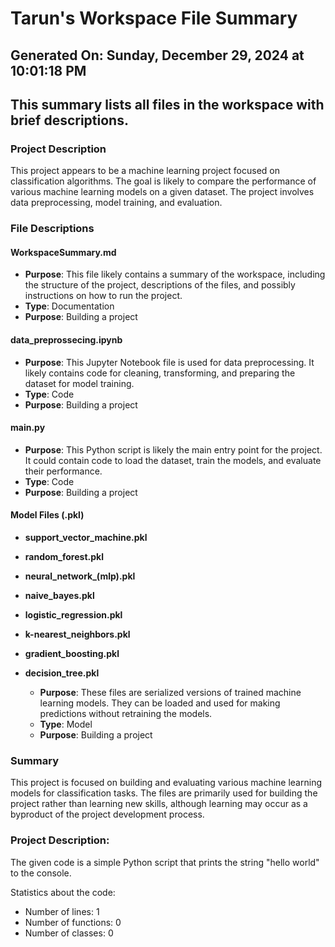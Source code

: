 # Tarun's Workspace File Summary
## Generated On: Sunday, December 29, 2024 at 10:01:18 PM
This summary lists all files in the workspace with brief descriptions.
---
### Project Description
This project appears to be a machine learning project focused on classification algorithms. The goal is likely to compare the performance of various machine learning models on a given dataset. The project involves data preprocessing, model training, and evaluation.

### File Descriptions

#### WorkspaceSummary.md
- **Purpose**: This file likely contains a summary of the workspace, including the structure of the project, descriptions of the files, and possibly instructions on how to run the project.
- **Type**: Documentation
- **Purpose**: Building a project

#### data_preprossecing.ipynb
- **Purpose**: This Jupyter Notebook file is used for data preprocessing. It likely contains code for cleaning, transforming, and preparing the dataset for model training.
- **Type**: Code
- **Purpose**: Building a project

#### main.py
- **Purpose**: This Python script is likely the main entry point for the project. It could contain code to load the dataset, train the models, and evaluate their performance.
- **Type**: Code
- **Purpose**: Building a project

#### Model Files (.pkl)
- **support_vector_machine.pkl**
- **random_forest.pkl**
- **neural_network_(mlp).pkl**
- **naive_bayes.pkl**
- **logistic_regression.pkl**
- **k-nearest_neighbors.pkl**
- **gradient_boosting.pkl**
- **decision_tree.pkl**

  - **Purpose**: These files are serialized versions of trained machine learning models. They can be loaded and used for making predictions without retraining the models.
  - **Type**: Model
  - **Purpose**: Building a project

### Summary
This project is focused on building and evaluating various machine learning models for classification tasks. The files are primarily used for building the project rather than learning new skills, although learning may occur as a byproduct of the project development process. 
### Project Description:
 The given code is a simple Python script that prints the string "hello world" to the console. 

Statistics about the code:
- Number of lines: 1
- Number of functions: 0
- Number of classes: 0

